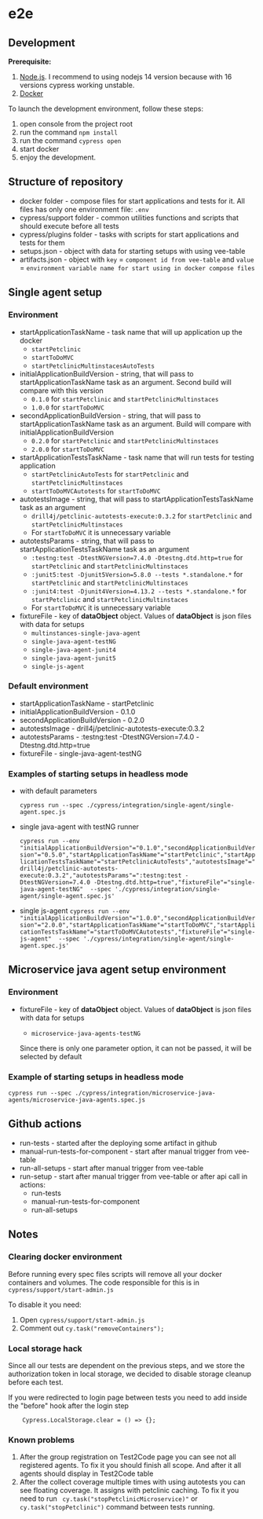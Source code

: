 # e2e

## Development

**Prerequisite:**

1. [Node.js](https://nodejs.org). I recommend to using nodejs 14 version because with 16 versions cypress working unstable.
2. [Docker](https://www.docker.com/products/docker-desktop/)

To launch the development environment, follow these steps:

1. open console from the project root
2. run the command `npm install`
3. run the command `cypress open`
4. start docker
5. enjoy the development.

## Structure of repository

* docker folder -  compose files for start applications and tests for it. All files has only one environment file: ``.env``
* cypress/support folder - common utilities functions and scripts that should execute before all tests
* cypress/plugins folder - tasks with scripts for start applications and tests for them
* setups.json - object with data for starting setups with using vee-table
* artifacts.json - object with ``key`` =  ``component id from vee-table``  and ``value`` = ``environment variable name for start using in docker compose files ``

## Single agent setup

### Environment

* startApplicationTaskName - task name that will up application up the docker
    * `startPetclinic`
    * `startToDoMVC`
    * `startPetclinicMultinstacesAutoTests`
* initialApplicationBuildVersion - string, that will pass to startApplicationTaskName task as an argument. Second build will compare with
  this version
    * `0.1.0` for `startPetclinic` and `startPetclinicMultinstaces`
    * `1.0.0` for `startToDoMVC`
* secondApplicationBuildVersion - string, that will pass to startApplicationTaskName task as an argument. Build will compare with
  initialApplicationBuildVersion
    * `0.2.0` for `startPetclinic` and `startPetclinicMultinstaces`
    * `2.0.0` for `startToDoMVC`
* startApplicationTestsTaskName - task name that will run tests for testing application
    * `startPetclinicAutoTests` for `startPetclinic` and `startPetclinicMultinstaces`
    * `startToDoMVCAutotests` for `startToDoMVC`
* autotestsImage - string, that will pass to startApplicationTestsTaskName task as an argument
    * `drill4j/petclinic-autotests-execute:0.3.2` for `startPetclinic` and `startPetclinicMultinstaces`
    * For `startToDoMVC` it is unnecessary variable
* autotestsParams - string, that will pass to startApplicationTestsTaskName task as an argument
    * `:testng:test -DtestNGVersion=7.4.0 -Dtestng.dtd.http=true` for `startPetclinic` and `startPetclinicMultinstaces`
    * `:junit5:test -Djunit5Version=5.8.0 --tests *.standalone.*` for `startPetclinic` and `startPetclinicMultinstaces`
    * `:junit4:test -Djunit4Version=4.13.2 --tests *.standalone.*` for `startPetclinic` and `startPetclinicMultinstaces`
    * For `startToDoMVC` it is unnecessary variable
* fixtureFile - key of **dataObject** object. Values of **dataObject** is json files with data for setups
    * `multinstances-single-java-agent`
    * `single-java-agent-testNG`
    * `single-java-agent-junit4`
    * `single-java-agent-junit5`
    * `single-js-agent`

### Default environment

* startApplicationTaskName - startPetclinic
* initialApplicationBuildVersion - 0.1.0
* secondApplicationBuildVersion - 0.2.0
* autotestsImage - drill4j/petclinic-autotests-execute:0.3.2
* autotestsParams - :testng:test -DtestNGVersion=7.4.0 -Dtestng.dtd.http=true
* fixtureFile - single-java-agent-testNG

### Examples of starting setups in headless mode

* with default parameters

  ``
  cypress run --spec ./cypress/integration/single-agent/single-agent.spec.js
  ``

* single java-agent with testNG runner

  ``
  cypress run --env "initialApplicationBuildVersion"="0.1.0","secondApplicationBuildVersion"="0.5.0","startApplicationTaskName"="startPetclinic","startApplicationTestsTaskName"="startPetclinicAutoTests","autotestsImage"="drill4j/petclinic-autotests-execute:0.3.2","autotestsParams"=":testng:test -DtestNGVersion=7.4.0 -Dtestng.dtd.http=true","fixtureFile"="single-java-agent-testNG"  --spec './cypress/integration/single-agent/single-agent.spec.js'
  ``

* single js-agent
  ``
  cypress run --env "initialApplicationBuildVersion"="1.0.0","secondApplicationBuildVersion"="2.0.0","startApplicationTaskName"="startToDoMVC","startApplicationTestsTaskName"="startToDoMVCAutotests","fixtureFile"="single-js-agent"  --spec './cypress/integration/single-agent/single-agent.spec.js'
  ``

## Microservice java agent setup environment

### Environment

* fixtureFile - key of **dataObject** object. Values of **dataObject** is json files with data for setups
    * `microservice-java-agents-testNG`

  Since there is only one parameter option, it can not be passed, it will be selected by default

### Example of starting setups in headless mode

``
    cypress run --spec ./cypress/integration/microservice-java-agents/microservice-java-agents.spec.js
``

## Github actions

* run-tests - started after the deploying some artifact in github
* manual-run-tests-for-component - start after manual trigger from vee-table
* run-all-setups - start after manual trigger from vee-table
* run-setup - start after manual trigger from vee-table or after api call in actions:
    * run-tests
    * manual-run-tests-for-component
    * run-all-setups

## Notes

### Clearing docker environment

Before running every spec files scripts will remove all your docker containers and volumes. The code responsible for this is
in `cypress/support/start-admin.js`

To disable it you need:

1. Open `cypress/support/start-admin.js`
2. Comment out `cy.task("removeContainers");`

### Local storage hack

Since all our tests are dependent on the previous steps, and we store the authorization token in local storage, we decided to disable
storage cleanup before each test. 

If you were redirected to login page between tests you need to add inside the "before" hook after the login step 

```
    Cypress.LocalStorage.clear = () => {};
```

### Known problems

1. After the group registration on Test2Code page you can see not all registered agents. To fix it you should finish all scope. And after it
   all agents should display in Test2Code table
2. After the collect coverage multiple times with using autotests you can see floating coverage. It assigns with petclinic caching. To fix it you
   need to run ` cy.task("stopPetclinicMicroservice)"` or `cy.task("stopPetclinic")` command between tests running.
   


